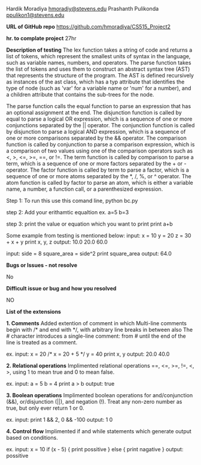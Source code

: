 Hardik Moradiya hmoradiy@stevens.edu
Prashanth Pulikonda ppulikon1@stevens.edu

**URL of GitHub repo** https://github.com/hmoradiya/CS515_Project2

**hr. to complate project** 27hr

**Description of testing**
The lex function takes a string of code and returns a list of tokens, which represent the smallest units of syntax in the language, such as variable names, numbers, and operators. The parse function takes the list of tokens and uses them to construct an abstract syntax tree (AST) that represents the structure of the program. The AST is defined recursively as instances of the ast class, which has a typ attribute that identifies the type of node (such as 'var' for a variable name or 'num' for a number), and a children attribute that contains the sub-trees for the node.

The parse function calls the equal function to parse an expression that has an optional assignment at the end. The disjunction function is called by equal to parse a logical OR expression, which is a sequence of one or more conjunctions separated by the || operator. The conjunction function is called by disjunction to parse a logical AND expression, which is a sequence of one or more comparisons separated by the && operator. The comparison function is called by conjunction to parse a comparison expression, which is a comparison of two values using one of the comparison operators such as <, >, <=, >=, ==, or !=. The term function is called by comparison to parse a term, which is a sequence of one or more factors separated by the + or - operator. The factor function is called by term to parse a factor, which is a sequence of one or more atoms separated by the *, /, %, or ^ operator. The atom function is called by factor to parse an atom, which is either a variable name, a number, a function call, or a parenthesized expression.

Step 1: To run this use this comand line,
python bc.py

step 2: Add your erithamtic equaltion
ex.
a=5
b=3

step 3: print the value or equation which you want to print
print a+b

Some example from testing is mentioned below:
input:
x  = 10
y  = 20
z  = 30 + x + y
print x, y, z
output:
10.0 20.0 60.0

input:
side  = 8
square_area = side^2
print square_area
output:
64.0

**Bugs or Issues - not resolve**

No

**Difficult issue or bug and how you resolved**

NO

**List of the extensions**

**1. Comments**
Added extention of comment in which Multi-line comments begin with /* and end with */, with arbitrary line breaks in between also The # character introduces a single-line comment: from # until the end of the line is treated as a comment.

ex.
input:
x = 20
/* 
x = 20 + 5
*/
y = 40
print x, y
output:
20.0 40.0

**2. Relational operations**
Implimented relational operations ==, <=, >=, !=, <, >, using 1 to mean true and 0 to mean false.

ex.
input:
a = 5 
b = 4
print a > b
output:
true

**3. Boolean operations**
Implimented boolean operations for and/conjunction (&&), or/disjunction (||), and negation (!). Treat any non-zero number as true, but only ever return 1 or 0.

ex.
input:
print 1 && 2, 0 && -100
output:
1 0

**4. Control flow**
Implimented if and while statements which generate output based on conditions.

ex.
input:
x = 10
if (x - 5) {
  print possitive
} else {
  print nagative
}
output:
possitive
